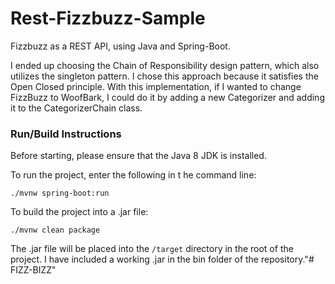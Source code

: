 # Rest-Fizzbuzz-Sample
Fizzbuzz as a REST API, using Java and Spring-Boot.

I ended up choosing the Chain of Responsibility design pattern, which also utilizes the singleton 
pattern. I chose this approach because it satisfies the Open Closed principle. With this
implementation, if I wanted to change FizzBuzz to WoofBark, I could do it by adding a new Categorizer
and adding it to the CategorizerChain class.

### Run/Build Instructions
Before starting, please ensure that the Java 8 JDK is installed.

To run the project, enter the following in t he command line:
````
./mvnw spring-boot:run
````

To build the project into a .jar file:
````
./mvnw clean package
````

The .jar file will be placed into the `/target` directory in the root of the project. 
I have included a working .jar in the bin folder of the repository."# FIZZ-BIZZ" 
